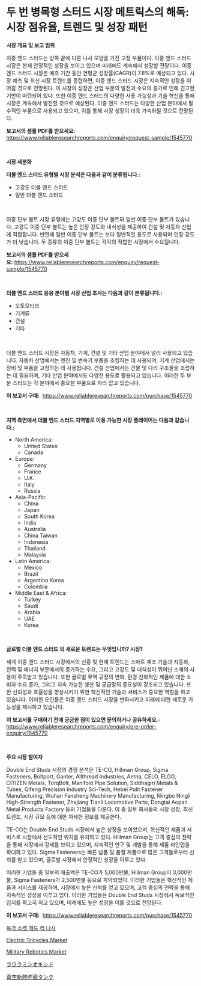 <p><h1>두 번 병목형 스터드 시장 메트릭스의 해독: 시장 점유율, 트렌드 및 성장 패턴</h1></p><p><strong>시장 개요 및 보고 범위</strong></p>
<p><p>이중 엔드 스터드는 양쪽 끝에 다른 나사 모양을 가진 고정 부품이다. 이중 엔드 스터드 시장은 현재 안정적인 성장을 보이고 있으며 미래에도 계속해서 성장할 전망이다. 이중 엔드 스터드 시장은 예측 기간 동안 연평균 성장률(CAGR)이 7.8%로 예상되고 있다. 시장 예측 및 최신 시장 트렌드를 종합하면, 이중 엔드 스터드 시장은 지속적인 성장을 이어갈 것으로 전망된다. 이 시장의 성장은 산업 부문의 발전과 수요의 증가로 인해 견고한 기반이 마련되어 있다. 또한 이중 엔드 스터드의 다양한 사용 가능성과 기술 혁신을 통해 시장은 계속해서 발전할 것으로 예상된다. 이중 엔드 스터드는 다양한 산업 분야에서 필수적인 부품으로 사용되고 있으며, 이를 통해 시장 성장이 더욱 가속화될 것으로 전망된다.</p></p>
<p><strong>보고서의 샘플 PDF를 받으세요:</strong> <a href="https://www.reliableresearchreports.com/enquiry/request-sample/1545770">https://www.reliableresearchreports.com/enquiry/request-sample/1545770</a></p>
<p>&nbsp;</p>
<p><strong>시장 세분화</strong></p>
<p><strong>더블 엔드 스터드 유형별 시장 분석은 다음과 같이 분류됩니다.:</strong></p>
<p><ul><li>고강도 더블 엔드 스터드</li><li>일반 더블 엔드 스터드</li></ul></p>
<p>&nbsp;</p>
<p><p>이중 단부 볼트 시장 유형에는 고강도 이중 단부 볼트와 일반 이중 단부 볼트가 있습니다. 고강도 이중 단부 볼트는 높은 인장 강도와 내식성을 제공하여 건설 및 자동차 산업에 적합합니다. 반면에 일반 이중 단부 볼트는 보다 일반적인 용도로 사용되며 인장 강도가 더 낮습니다. 두 종류의 이중 단부 볼트는 각각의 적합한 시장에서 수요됩니다.</p></p>
<p><strong>보고서의 샘플 PDF를 받으세요:</strong>&nbsp;<a href="https://www.reliableresearchreports.com/enquiry/request-sample/1545770">https://www.reliableresearchreports.com/enquiry/request-sample/1545770</a></p>
<p>&nbsp;</p>
<p><strong> 더블 엔드 스터드 응용 분야별 시장 산업 조사는 다음과 같이 분류됩니다.:</strong></p>
<p><ul><li>오토모티브</li><li>기계류</li><li>건설</li><li>기타</li></ul></p>
<p>&nbsp;</p>
<p><p>더블 엔드 스터드 시장은 자동차, 기계, 건설 및 기타 산업 분야에서 널리 사용되고 있습니다. 자동차 산업에서는 엔진 및 변속기 부품을 조립하는 데 사용되며, 기계 산업에서는 장비 및 부품을 고정하는 데 사용됩니다. 건설 산업에서는 건물 및 다리 구조물을 조립하는 데 필요하며, 기타 산업 분야에서도 다양한 용도로 활용되고 있습니다. 이러한 두 부분 스터드는 각 분야에서 중요한 부품으로 자리 잡고 있습니다.</p></p>
<p><strong>이 보고서 구매:</strong>&nbsp; <a href="https://www.reliableresearchreports.com/purchase/1545770">https://www.reliableresearchreports.com/purchase/1545770</a></p>
<p>&nbsp;</p>
<p><strong>지역 측면에서 더블 엔드 스터드 지역별로 이용 가능한 시장 플레이어는 다음과 같습니다.:</strong></p>
<p><ul>
    <li>
        North America:
        <ul>
            <li>United States</li>
            <li>Canada</li>
        </ul>
    </li>
    <li>
        Europe:
        <ul>
            <li>Germany</li>
            <li>France</li>
            <li>U.K.</li>
            <li>Italy</li>
            <li>Russia</li>
        </ul>
    </li>
    <li>
        Asia-Pacific:
        <ul>
            <li>China</li>
            <li>Japan</li>
            <li>South Korea</li>
            <li>India</li>
            <li>Australia</li>
            <li>China Taiwan</li>
            <li>Indonesia</li>
            <li>Thailand</li>
            <li>Malaysia</li>
        </ul>
    </li>
    <li>
        Latin America:
        <ul>
            <li>Mexico</li>
            <li>Brazil</li>
            <li>Argentina Korea</li>
            <li>Colombia</li>
        </ul>
    </li>
    <li>
        Middle East & Africa:
        <ul>
            <li>Turkey</li>
            <li>Saudi</li>
            <li>Arabia</li>
            <li>UAE</li>
            <li>Korea</li>
        </ul>
    </li>
    </ul></p>
<p>&nbsp;</p>
<p><strong>글로벌 더블 엔드 스터드 의 새로운 트렌드는 무엇입니까? 시장?</strong></p>
<p><p>세계 이중 엔드 스터드 시장에서의 신흥 및 현재 트렌드는 스마트 제조 기술과 자동화, 전력 및 에너지 부문에서의 증가하는 수요, 그리고 고강도 및 내식성이 뛰어난 소재의 사용이 주목받고 있습니다. 또한 글로벌 무역 규정의 변화, 환경 친화적인 제품에 대한 소비자 수요 증가, 그리고 지속 가능한 생산 및 공급망의 중요성이 강조되고 있습니다. 또한 신뢰성과 효율성을 향상시키기 위한 혁신적인 기술과 서비스가 중요한 역할을 하고 있습니다. 이러한 요인들은 이중 엔드 스터드 시장을 변화시키고 미래에 대한 새로운 가능성을 제시하고 있습니다.</p></p>
<p><strong>이 보고서를 구매하기 전에 궁금한 점이 있으면 문의하거나 공유하세요.</strong>- <a href="https://www.reliableresearchreports.com/enquiry/pre-order-enquiry/1545770">https://www.reliableresearchreports.com/enquiry/pre-order-enquiry/1545770</a></p>
<p>&nbsp;</p>
<p><strong>주요 시장 참여자</strong></p>
<p><p>Double End Studs 시장의 경쟁 분석은 TE-CO, Hillman Group, Sigma Fasteners, Boltport, Ganter, Allthread Industries, Aetna, CELO, ELGO, CITIZEN Metals, TorqBolt, Manifold Pipe Solution, Siddhagiri Metals & Tubes, Qifeng Precision Industry Sci-Tech, Hebei Pulit Fastener Manufacturing, Wuhan Fansheng Machinery Manufacturing, Ningbo Ningli High-Strength Fastener, Zhejiang Tianli Locomotive Parts, Dongtai Aopan Metal Products Factory 등의 기업들을 다룬다. 이 중 일부 회사들의 시장 성장, 최신 트렌드, 시장 규모 등에 대한 자세한 정보를 제공한다.</p><p>TE-CO는 Double End Studs 시장에서 높은 성장을 보여왔으며, 혁신적인 제품과 서비스로 시장에서 선도적인 위치를 유지하고 있다. Hillman Group는 고객 중심의 전략을 통해 시장에서 강세를 보이고 있으며, 지속적인 연구 및 개발을 통해 제품 라인업을 확대하고 있다. Sigma Fasteners는 빠른 납품 및 품질 제품으로 많은 고객들로부터 신뢰를 받고 있으며, 글로벌 시장에서 안정적인 성장을 이루고 있다.</p><p>이러한 기업들 중 일부의 매출액은 TE-CO가 5,000만불, Hillman Group이 3,000만불, Sigma Fasteners가 2,500만불 등으로 파악되었다. 이러한 기업들은 혁신적인 제품과 서비스를 제공하며, 시장에서 높은 신뢰를 얻고 있으며, 고객 중심의 전략을 통해 지속적인 성장을 이루고 있다. 이러한 기업들은 Double End Studs 시장에서 독보적인 입지를 확고히 하고 있으며, 미래에도 높은 성장을 이룰 것으로 전망된다.</p></p>
<p><strong>이 보고서 구매:</strong>&nbsp;&nbsp;<a href="https://www.reliableresearchreports.com/purchase/1545770">https://www.reliableresearchreports.com/purchase/1545770</a></p>
<p><p><a href="https://github.com/vsn7qpua81q/Market-Research-Report-List-1/blob/main/245588413140.md">육각 소켓 헤드 캡 나사</a></p><p><a href="https://issuu.com/reportprime-2/docs/electric-tricycles-market-size-2030.pptx">Electric Tricycles Market</a></p><p><a href="https://issuu.com/reportprime-2/docs/military-robotics-market-size-2030.pptx">Military Robotics Market</a></p><p><a href="https://github.com/adcxff01450218/Market-Research-Report-List-1/blob/main/104206314085.md">ラウラミンオキシド</a></p><p><a href="https://github.com/xnljig2898992/Market-Research-Report-List-1/blob/main/809182314084.md">真空断熱貯蔵タンク</a></p></p>
